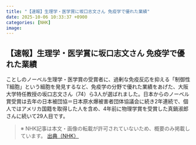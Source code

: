 ```yaml
---
title: "【速報】生理学・医学賞に坂口志文さん 免疫学で優れた業績"
date: 2025-10-06 10:33:37 +0900
categories: [NHK]
image: 
---
```

## 【速報】生理学・医学賞に坂口志文さん 免疫学で優れた業績

ことしのノーベル生理学・医学賞の受賞者に、過剰な免疫反応を抑える「制御性T細胞」という細胞を発見するなど、免疫学の分野で優れた業績をあげた、大阪大学特任教授の坂口志文さん（74）ら3人が選ばれました。日本からのノーベル賞受賞は去年の日本被団協＝日本原水爆被害者団体協議会に続き2年連続で、個人ではアメリカ国籍を取得した人を含め、4年前に物理学賞を受賞した真鍋淑郎さんに続いて29人目です。

> ※ NHK記事は本文・画像の転載が許可されていないため、概要のみ掲載しています。
[出典（NHK）](http://www3.nhk.or.jp/news/html/20251006/k10014942061000.html)
